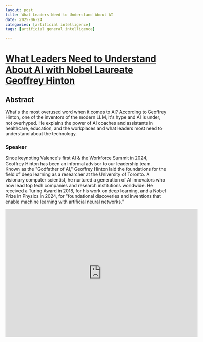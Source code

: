 ```yaml
---
layout: post
title: What Leaders Need to Understand About AI
date: 2025-06-24
categories: [artificial intelligence]
tags: [artificial general intelligence]

---
```


# [What Leaders Need to Understand About AI with Nobel Laureate Geoffrey Hinton](https://www.youtube.com/watch?v=32f9MgnLSn4)

## Abstract

What's the most overused word when it comes to AI? According to Geoffrey Hinton, one of the inventors of the modern LLM, it's hype and AI is under, not overhyped. He explains the power of AI coaches and assistants in healthcare, education, and the workplaces and what leaders most need to understand about the technology.

### Speaker

Since keynoting Valence's first AI & the Workforce Summit in 2024, Geoffrey Hinton has been an informal advisor to our leadership team. Known as the "Godfather of AI," Geoffrey Hinton laid the foundations for the field of deep learning as a researcher at the University of Toronto. A visionary computer scientist, he nurtured a generation of AI innovators who now lead top tech companies and research institutions worldwide. He received a Turing Award in 2018, for his work on deep learning, and a Nobel Prize in Physics in 2024, for "foundational discoveries and inventions that enable machine learning with artificial neural networks."


<iframe width="600" height="400" src="https://www.youtube.com/embed/32f9MgnLSn4?si=rhPMrIfPrX3C258w" title="YouTube video player" frameborder="0" allow="accelerometer; autoplay; clipboard-write; encrypted-media; gyroscope; picture-in-picture; web-share" referrerpolicy="strict-origin-when-cross-origin" allowfullscreen></iframe>